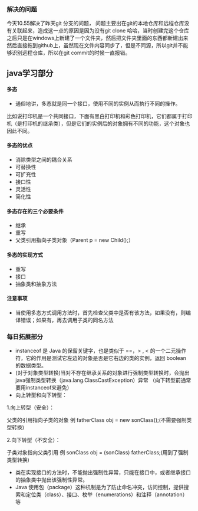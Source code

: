 ### 解决的问题



今天10.55解决了昨天git 分支的问题， 问题主要出在git的本地仓库和远程仓库没有关联起来，造成这一点的原因是因为没有git clone  哈哈，当时创建完这个仓库之后只是在windows上新建了一个文件夹，然后把文件夹里面的东西都新建出来然后直接拖到github上，虽然现在文件内容同步了，但是不同源，所以git并不能够识别远程仓库，所以在git commit的时候一直报错。



## java学习部分

#### 多态

* 通俗地讲，多态就是同一个接口，使用不同的实例从而执行不同的操作。

​       比如说打印机是一个共同接口，下面有黑白打印机和彩色打印机，它们都属于打印机（是打印机的继承类），但是它们的实例后的对象拥有不同的功能，这个对象也因此不同。

#### 多态的优点

* 消除类型之间的耦合关系
* 可替换性
* 可扩充性
* 接口性
* 灵活性
* 简化性

#### 多态存在的三个必要条件

- 继承
- 重写
- 父类引用指向子类对象（Parent p = new Child();）

#### 多态的实现方式

* 重写
* 接口
* 抽象类和抽象方法

#### 注意事项

*  当使用多态方式调用方法时，首先检查父类中是否有该方法，如果没有，则编译错误；如果有，再去调用子类的同名方法 





### 每日拓展部分

*  instanceof 是 Java 的保留关键字，也是类似于 ==，> , < 的一个二元操作符，它的作用是测试它左边的对象是否是它右边的类的实例，返回 boolean 的数据类型。 
*  (对于对象类型转换)当对不存在继承关系的对象进行强制类型转换时，会抛出 java强制类型转换（java.lang.ClassCastException）异常 （向下转型前通常要用instanceof来避免）
* 向上转型和向下转型：

1.向上转型（安全）：

父类的引用指向子类的对象   例 fatherClass obj = new sonClass();(不需要强制类型转换)

2.向下转型（不安全）：

子类对象指向父类引用  例 sonClass obj  = (sonClass) fatherClass;(用到了强制类型转换)

*  类在实现接口的方法时，不能抛出强制性异常，只能在接口中，或者继承接口的抽象类中抛出该强制性异常。 
*  Java 使用包（package）这种机制是为了防止命名冲突，访问控制，提供搜索和定位类（class）、接口、枚举（enumerations）和注释（annotation）等 

